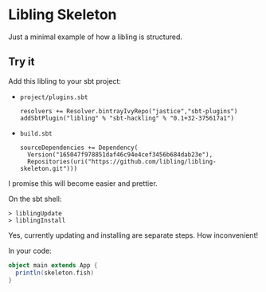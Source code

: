 # Libling Skeleton

Just a minimal example of how a libling is structured.

## Try it

Add this libling to your sbt project:

* `project/plugins.sbt`
    
      resolvers += Resolver.bintrayIvyRepo("jastice","sbt-plugins")    
      addSbtPlugin("libling" % "sbt-hackling" % "0.1+32-375617a1")

* `build.sbt`

      sourceDependencies += Dependency(
        Version("165047f978851daf46c94e4cef3456b684dab23e"),
        Repositories(uri("https://github.com/libling/libling-skeleton.git")))

I promise this will become easier and prettier.

On the sbt shell:

    > liblingUpdate
    > liblingInstall
    
Yes, currently updating and installing are separate steps. How inconvenient!

In your code:

```scala
object main extends App {
  println(skeleton.fish)
}
```